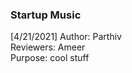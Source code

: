 ### Startup Music
[4/21/2021] 
Author: Parthiv <br>
Reviewers: Ameer <br> 
Purpose: cool stuff <br>
